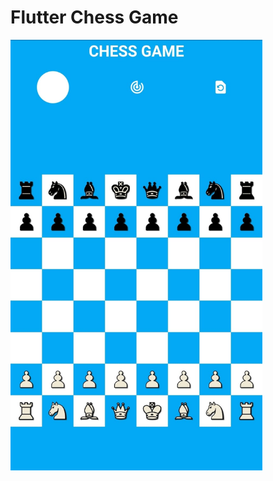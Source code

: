 # Flutter Chess Game

<img src="https://github.com/GabriPalmyro/chess_flutter_game/blob/master/gitImages/image0.jpeg" width="80%">
